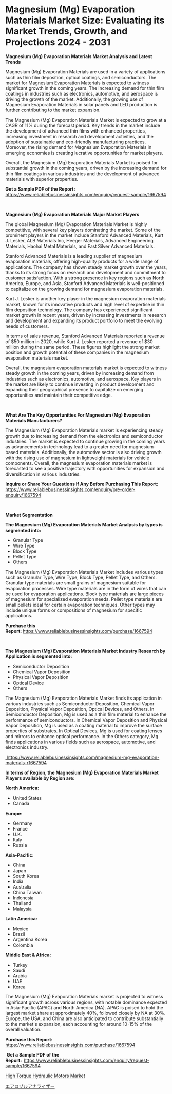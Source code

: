<p><h1>Magnesium (Mg) Evaporation Materials Market Size: Evaluating its Market Trends, Growth, and Projections 2024 - 2031</h1></p><p><strong>Magnesium (Mg) Evaporation Materials Market Analysis and Latest Trends</strong></p>
<p><p>Magnesium (Mg) Evaporation Materials are used in a variety of applications such as thin film deposition, optical coatings, and semiconductors. The market for Magnesium Evaporation Materials is expected to witness significant growth in the coming years. The increasing demand for thin film coatings in industries such as electronics, automotive, and aerospace is driving the growth of the market. Additionally, the growing use of Magnesium Evaporation Materials in solar panels and LED production is further contributing to the market expansion.</p><p>The Magnesium (Mg) Evaporation Materials Market is expected to grow at a CAGR of 11% during the forecast period. Key trends in the market include the development of advanced thin films with enhanced properties, increasing investment in research and development activities, and the adoption of sustainable and eco-friendly manufacturing practices. Moreover, the rising demand for Magnesium Evaporation Materials in emerging economies is creating lucrative opportunities for market players.</p><p>Overall, the Magnesium (Mg) Evaporation Materials Market is poised for substantial growth in the coming years, driven by the increasing demand for thin film coatings in various industries and the development of advanced materials with superior properties.</p></p>
<p><strong>Get a Sample PDF of the Report:&nbsp;</strong> <a href="https://www.reliablebusinessinsights.com/enquiry/request-sample/1667594">https://www.reliablebusinessinsights.com/enquiry/request-sample/1667594</a></p>
<p>&nbsp;</p>
<p><strong>Magnesium (Mg) Evaporation Materials Major Market Players</strong></p>
<p><p>The global Magnesium (Mg) Evaporation Materials Market is highly competitive, with several key players dominating the market. Some of the prominent players in the market include Stanford Advanced Materials, Kurt J. Lesker, ALB Materials Inc, Heeger Materials, Advanced Engineering Materials, Haohai Metal Materials, and Fast Silver Advanced Materials.</p><p>Stanford Advanced Materials is a leading supplier of magnesium evaporation materials, offering high-quality products for a wide range of applications. The company has shown steady market growth over the years, thanks to its strong focus on research and development and commitment to customer satisfaction. With a strong presence in key regions such as North America, Europe, and Asia, Stanford Advanced Materials is well-positioned to capitalize on the growing demand for magnesium evaporation materials.</p><p>Kurt J. Lesker is another key player in the magnesium evaporation materials market, known for its innovative products and high level of expertise in thin film deposition technology. The company has experienced significant market growth in recent years, driven by increasing investments in research and development and expanding its product portfolio to meet the evolving needs of customers.</p><p>In terms of sales revenue, Stanford Advanced Materials reported a revenue of $50 million in 2020, while Kurt J. Lesker reported a revenue of $30 million during the same period. These figures highlight the strong market position and growth potential of these companies in the magnesium evaporation materials market.</p><p>Overall, the magnesium evaporation materials market is expected to witness steady growth in the coming years, driven by increasing demand from industries such as electronics, automotive, and aerospace. Key players in the market are likely to continue investing in product development and expanding their geographical presence to capitalize on emerging opportunities and maintain their competitive edge.</p></p>
<p>&nbsp;</p>
<p><strong>What Are The Key Opportunities For Magnesium (Mg) Evaporation Materials Manufacturers?</strong></p>
<p><p>The Magnesium (Mg) Evaporation Materials market is experiencing steady growth due to increasing demand from the electronics and semiconductor industries. The market is expected to continue growing in the coming years as advancements in technology lead to a greater need for magnesium-based materials. Additionally, the automotive sector is also driving growth with the rising use of magnesium in lightweight materials for vehicle components. Overall, the magnesium evaporation materials market is forecasted to see a positive trajectory with opportunities for expansion and diversification in various industries.</p></p>
<p><strong>Inquire or Share Your Questions If Any Before Purchasing This Report:</strong> <a href="https://www.reliablebusinessinsights.com/enquiry/pre-order-enquiry/1667594">https://www.reliablebusinessinsights.com/enquiry/pre-order-enquiry/1667594</a></p>
<p>&nbsp;</p>
<p><strong>Market Segmentation</strong></p>
<p><strong>The Magnesium (Mg) Evaporation Materials Market Analysis by types is segmented into:</strong></p>
<p><ul><li>Granular Type</li><li>Wire Type</li><li>Block Type</li><li>Pellet Type</li><li>Others</li></ul></p>
<p><p>The Magnesium (Mg) Evaporation Materials Market includes various types such as Granular Type, Wire Type, Block Type, Pellet Type, and Others. Granular type materials are small grains of magnesium suitable for evaporation processes. Wire type materials are in the form of wires that can be used for evaporation applications. Block type materials are large pieces of magnesium for specialized evaporation needs. Pellet type materials are small pellets ideal for certain evaporation techniques. Other types may include unique forms or compositions of magnesium for specific applications.</p></p>
<p><strong>Purchase this Report:&nbsp;</strong><a href="https://www.reliablebusinessinsights.com/purchase/1667594">https://www.reliablebusinessinsights.com/purchase/1667594</a></p>
<p>&nbsp;</p>
<p><strong>The Magnesium (Mg) Evaporation Materials Market Industry Research by Application is segmented into:</strong></p>
<p><ul><li>Semiconductor Deposition</li><li>Chemical Vapor Deposition</li><li>Physical Vapor Deposition</li><li>Optical Device</li><li>Others</li></ul></p>
<p><p>The Magnesium (Mg) Evaporation Materials Market finds its application in various industries such as Semiconductor Deposition, Chemical Vapor Deposition, Physical Vapor Deposition, Optical Devices, and Others. In Semiconductor Deposition, Mg is used as a thin film material to enhance the performance of semiconductors. In Chemical Vapor Deposition and Physical Vapor Deposition, Mg is used as a coating material to improve the surface properties of substrates. In Optical Devices, Mg is used for coating lenses and mirrors to enhance optical performance. In the Others category, Mg finds applications in various fields such as aerospace, automotive, and electronics industry.</p></p>
<p><a href="https://www.reliablebusinessinsights.com/magnesium-mg-evaporation-materials-r1667594">&nbsp;https://www.reliablebusinessinsights.com/magnesium-mg-evaporation-materials-r1667594</a></p>
<p><strong>In terms of Region, the Magnesium (Mg) Evaporation Materials Market Players available by Region are:</strong></p>
<p>
    <p> <strong> North America: </strong>
        <ul>
            <li>United States</li>
            <li>Canada</li>
        </ul>
        </p> 
    <p> <strong> Europe: </strong>
        <ul>
            <li>Germany</li>
            <li>France</li>
            <li>U.K.</li>
            <li>Italy</li>
            <li>Russia</li>
        </ul>
        </p> 
    <p> <strong> Asia-Pacific: </strong>
        <ul>
            <li>China</li>
            <li>Japan</li>
            <li>South Korea</li>
            <li>India</li>
            <li>Australia</li>
            <li>China Taiwan</li>
            <li>Indonesia</li>
            <li>Thailand</li>
            <li>Malaysia</li>
        </ul>
        </p> 
    <p> <strong> Latin America: </strong>
        <ul>
            <li>Mexico</li>
            <li>Brazil</li>
            <li>Argentina Korea</li>
            <li>Colombia</li>
        </ul>
        </p> 
    <p> <strong> Middle East & Africa: </strong>
        <ul>
            <li>Turkey</li>
            <li>Saudi</li>
            <li>Arabia</li>
            <li>UAE</li>
            <li>Korea</li>
        </ul>
    </p>
    </p>
<p><p>The Magnesium (Mg) Evaporation Materials market is projected to witness significant growth across various regions, with notable dominance expected in Asia-Pacific (APAC) and North America (NA). APAC is poised to hold the largest market share at approximately 40%, followed closely by NA at 30%. Europe, the USA, and China are also anticipated to contribute substantially to the market's expansion, each accounting for around 10-15% of the overall valuation.</p></p>
<p><strong>Purchase this Report: </strong><a href="https://www.reliablebusinessinsights.com/purchase/1667594">https://www.reliablebusinessinsights.com/purchase/1667594</a></p>
<p>&nbsp;<strong>Get a Sample PDF of the Report:&nbsp;&nbsp;</strong><a href="https://www.reliablebusinessinsights.com/enquiry/request-sample/1667594">https://www.reliablebusinessinsights.com/enquiry/request-sample/1667594</a></p>
<p><strong></strong></p>
<p><p><a href="https://view.publitas.com/reportprime-1/global-high-torque-hydraulic-motors-market-is-projected-to-grow-at-a-cagr-of-7-4-forcasted-for-period-from-2024-to-2031/">High Torque Hydraulic Motors Market</a></p><p><a href="https://github.com/avwofrml53535/Market-Research-Report-List-2/blob/main/1239446136658.md">エアロゾルアナライザー</a></p></p>